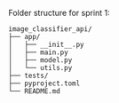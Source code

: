 Folder structure for sprint 1:
```
image_classifier_api/
├── app/
│   ├── __init__.py
│   ├── main.py
│   ├── model.py
│   └── utils.py
├── tests/
├── pyproject.toml
└── README.md

```